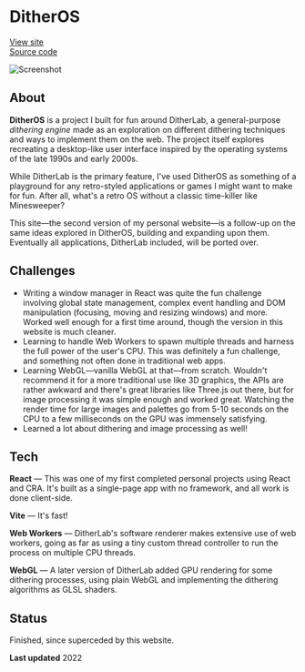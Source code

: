 # DitherOS

[View site](https://dither.fumagalli.ar)  
[Source code](https://github.com/teofum/dither)

![Screenshot](/fs/Documents/Projects/screenshots/DitherOS.webp)

## About

**DitherOS** is a project I built for fun around DitherLab, a general-purpose _dithering engine_ made as an exploration on different dithering techniques and ways to implement them on the web. The project itself explores recreating a desktop-like user interface inspired by the operating systems of the late 1990s and early 2000s.

While DitherLab is the primary feature, I've used DitherOS as something of a playground for any retro-styled applications or games I might want to make for fun. After all, what's a retro OS without a classic time-killer like Minesweeper?

This site—the second version of my personal website—is a follow-up on the same ideas explored in DitherOS, building and expanding upon them. Eventually all applications, DitherLab included, will be ported over.

## Challenges

- Writing a window manager in React was quite the fun challenge involving global state management, complex event handling and DOM manipulation (focusing, moving and resizing windows) and more. Worked well enough for a first time around, though the version in this website is much cleaner.
- Learning to handle Web Workers to spawn multiple threads and harness the full power of the user's CPU. This was definitely a fun challenge, and something not often done in traditional web apps.
- Learning WebGL—vanilla WebGL at that—from scratch. Wouldn't recommend it for a more traditional use like 3D graphics, the APIs are rather awkward and there's great libraries like Three.js out there, but for image processing it was simple enough and worked great. Watching the render time for large images and palettes go from 5-10 seconds on the CPU to a few milliseconds on the GPU was immensely satisfying.
- Learned a lot about dithering and image processing as well!

## Tech

**React** — This was one of my first completed personal projects using React and CRA. It's built as a single-page app with no framework, and all work is done client-side.

**Vite** — It's fast!

**Web Workers** — DitherLab's software renderer makes extensive use of web workers, going as far as using a tiny custom thread controller to run the process on multiple CPU threads.

**WebGL** — A later version of DitherLab added GPU rendering for some dithering processes, using plain WebGL and implementing the dithering algorithms as GLSL shaders.

## Status

Finished, since superceded by this website.

**Last updated** 2022